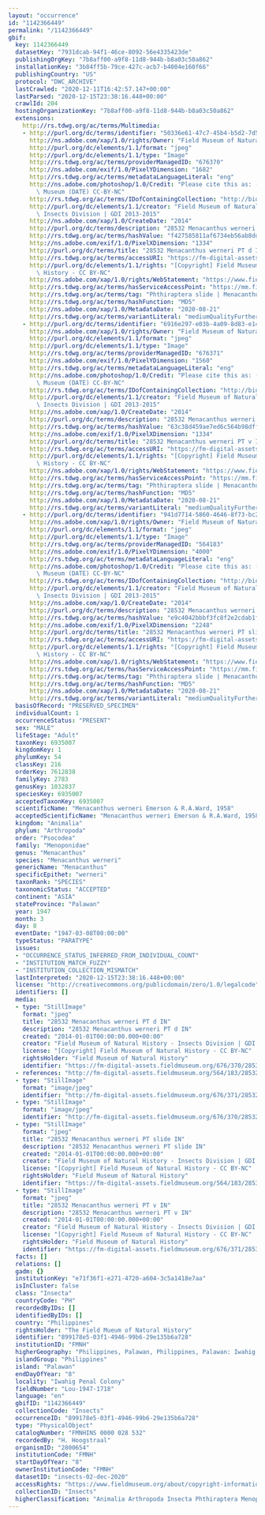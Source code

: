 ```yaml
---
layout: "occurrence"
id: "1142366449"
permalink: "/1142366449"
gbif:
  key: 1142366449
  datasetKey: "7931dcab-94f1-46ce-8092-56e4335423de"
  publishingOrgKey: "7b8aff00-a9f8-11d8-944b-b8a03c50a862"
  installationKey: "3b84ff5b-79ce-427c-acb7-b4004e160f66"
  publishingCountry: "US"
  protocol: "DWC_ARCHIVE"
  lastCrawled: "2020-12-11T16:42:57.147+00:00"
  lastParsed: "2020-12-15T23:38:16.448+00:00"
  crawlId: 204
  hostingOrganizationKey: "7b8aff00-a9f8-11d8-944b-b8a03c50a862"
  extensions:
    http://rs.tdwg.org/ac/terms/Multimedia:
    - http://purl.org/dc/terms/identifier: "50336e61-47c7-45b4-b5d2-7d5ba038e8ee"
      http://ns.adobe.com/xap/1.0/rights/Owner: "Field Museum of Natural History"
      http://purl.org/dc/elements/1.1/format: "jpeg"
      http://purl.org/dc/elements/1.1/type: "Image"
      http://rs.tdwg.org/ac/terms/providerManagedID: "676370"
      http://ns.adobe.com/exif/1.0/PixelYDimension: "1682"
      http://rs.tdwg.org/ac/terms/metadataLanguageLiteral: "eng"
      http://ns.adobe.com/photoshop/1.0/Credit: "Please cite this as: (c) The Field\
        \ Museum (DATE) CC-BY-NC"
      http://rs.tdwg.org/ac/terms/IDofContainingCollection: "http://biocol.org/urn:lsid:biocol.org:col:34795"
      http://purl.org/dc/elements/1.1/creator: "Field Museum of Natural History -\
        \ Insects Division | GDI 2013-2015"
      http://ns.adobe.com/xap/1.0/CreateDate: "2014"
      http://purl.org/dc/terms/description: "28532 Menacanthus werneri PT d IN"
      http://rs.tdwg.org/ac/terms/hashValue: "f427585811af6734eb56ab8dda7d2949"
      http://ns.adobe.com/exif/1.0/PixelXDimension: "1334"
      http://purl.org/dc/terms/title: "28532 Menacanthus werneri PT d IN"
      http://rs.tdwg.org/ac/terms/accessURI: "https://fm-digital-assets.fieldmuseum.org/676/370/28532_Menacanthus_werneri_PT_d_IN.jpg"
      http://purl.org/dc/elements/1.1/rights: "[Copyright] Field Museum of Natural\
        \ History - CC BY-NC"
      http://ns.adobe.com/xap/1.0/rights/WebStatement: "https://www.fieldmuseum.org/field-museum-natural-history-conditions-and-suggested-norms-use-collections"
      http://rs.tdwg.org/ac/terms/hasServiceAccessPoint: "https://mm.fieldmuseum.org/50336e61-47c7-45b4-b5d2-7d5ba038e8ee"
      http://rs.tdwg.org/ac/terms/tag: "Phthiraptera slide | Menacanthus"
      http://rs.tdwg.org/ac/terms/hashFunction: "MD5"
      http://ns.adobe.com/xap/1.0/MetadataDate: "2020-08-21"
      http://rs.tdwg.org/ac/terms/variantLiteral: "mediumQualityFurtherInformationURL"
    - http://purl.org/dc/terms/identifier: "6916e297-e03b-4a09-8d83-e140d79fa3cf"
      http://ns.adobe.com/xap/1.0/rights/Owner: "Field Museum of Natural History"
      http://purl.org/dc/elements/1.1/format: "jpeg"
      http://purl.org/dc/elements/1.1/type: "Image"
      http://rs.tdwg.org/ac/terms/providerManagedID: "676371"
      http://ns.adobe.com/exif/1.0/PixelYDimension: "1560"
      http://rs.tdwg.org/ac/terms/metadataLanguageLiteral: "eng"
      http://ns.adobe.com/photoshop/1.0/Credit: "Please cite this as: (c) The Field\
        \ Museum (DATE) CC-BY-NC"
      http://rs.tdwg.org/ac/terms/IDofContainingCollection: "http://biocol.org/urn:lsid:biocol.org:col:34795"
      http://purl.org/dc/elements/1.1/creator: "Field Museum of Natural History -\
        \ Insects Division | GDI 2013-2015"
      http://ns.adobe.com/xap/1.0/CreateDate: "2014"
      http://purl.org/dc/terms/description: "28532 Menacanthus werneri PT v IN"
      http://rs.tdwg.org/ac/terms/hashValue: "63c38d459ae7ed6c564b98dffcb7f4ea"
      http://ns.adobe.com/exif/1.0/PixelXDimension: "1334"
      http://purl.org/dc/terms/title: "28532 Menacanthus werneri PT v IN"
      http://rs.tdwg.org/ac/terms/accessURI: "https://fm-digital-assets.fieldmuseum.org/676/371/28532_Menacanthus_werneri_PT_v_IN.jpg"
      http://purl.org/dc/elements/1.1/rights: "[Copyright] Field Museum of Natural\
        \ History - CC BY-NC"
      http://ns.adobe.com/xap/1.0/rights/WebStatement: "https://www.fieldmuseum.org/field-museum-natural-history-conditions-and-suggested-norms-use-collections"
      http://rs.tdwg.org/ac/terms/hasServiceAccessPoint: "https://mm.fieldmuseum.org/6916e297-e03b-4a09-8d83-e140d79fa3cf"
      http://rs.tdwg.org/ac/terms/tag: "Phthiraptera slide | Menacanthus"
      http://rs.tdwg.org/ac/terms/hashFunction: "MD5"
      http://ns.adobe.com/xap/1.0/MetadataDate: "2020-08-21"
      http://rs.tdwg.org/ac/terms/variantLiteral: "mediumQualityFurtherInformationURL"
    - http://purl.org/dc/terms/identifier: "941d7714-5860-4646-8f73-bc2ecf906122"
      http://ns.adobe.com/xap/1.0/rights/Owner: "Field Museum of Natural History"
      http://purl.org/dc/elements/1.1/format: "jpeg"
      http://purl.org/dc/elements/1.1/type: "Image"
      http://rs.tdwg.org/ac/terms/providerManagedID: "564183"
      http://ns.adobe.com/exif/1.0/PixelYDimension: "4000"
      http://rs.tdwg.org/ac/terms/metadataLanguageLiteral: "eng"
      http://ns.adobe.com/photoshop/1.0/Credit: "Please cite this as: (c) The Field\
        \ Museum (DATE) CC-BY-NC"
      http://rs.tdwg.org/ac/terms/IDofContainingCollection: "http://biocol.org/urn:lsid:biocol.org:col:34795"
      http://purl.org/dc/elements/1.1/creator: "Field Museum of Natural History -\
        \ Insects Division | GDI 2013-2015"
      http://ns.adobe.com/xap/1.0/CreateDate: "2014"
      http://purl.org/dc/terms/description: "28532 Menacanthus werneri PT slide IN"
      http://rs.tdwg.org/ac/terms/hashValue: "e9c4042bbbf3fc8f2e2cdab1ffad66ad"
      http://ns.adobe.com/exif/1.0/PixelXDimension: "2248"
      http://purl.org/dc/terms/title: "28532 Menacanthus werneri PT slide IN"
      http://rs.tdwg.org/ac/terms/accessURI: "https://fm-digital-assets.fieldmuseum.org/564/183/28532_Menacanthus_werneri_PT_slide_IN.JPG"
      http://purl.org/dc/elements/1.1/rights: "[Copyright] Field Museum of Natural\
        \ History - CC BY-NC"
      http://ns.adobe.com/xap/1.0/rights/WebStatement: "https://www.fieldmuseum.org/field-museum-natural-history-conditions-and-suggested-norms-use-collections"
      http://rs.tdwg.org/ac/terms/hasServiceAccessPoint: "https://mm.fieldmuseum.org/941d7714-5860-4646-8f73-bc2ecf906122"
      http://rs.tdwg.org/ac/terms/tag: "Phthiraptera slide | Menacanthus | Paratype"
      http://rs.tdwg.org/ac/terms/hashFunction: "MD5"
      http://ns.adobe.com/xap/1.0/MetadataDate: "2020-08-21"
      http://rs.tdwg.org/ac/terms/variantLiteral: "mediumQualityFurtherInformationURL"
  basisOfRecord: "PRESERVED_SPECIMEN"
  individualCount: 1
  occurrenceStatus: "PRESENT"
  sex: "MALE"
  lifeStage: "Adult"
  taxonKey: 6935007
  kingdomKey: 1
  phylumKey: 54
  classKey: 216
  orderKey: 7612838
  familyKey: 2783
  genusKey: 1032837
  speciesKey: 6935007
  acceptedTaxonKey: 6935007
  scientificName: "Menacanthus werneri Emerson & R.A.Ward, 1958"
  acceptedScientificName: "Menacanthus werneri Emerson & R.A.Ward, 1958"
  kingdom: "Animalia"
  phylum: "Arthropoda"
  order: "Psocodea"
  family: "Menoponidae"
  genus: "Menacanthus"
  species: "Menacanthus werneri"
  genericName: "Menacanthus"
  specificEpithet: "werneri"
  taxonRank: "SPECIES"
  taxonomicStatus: "ACCEPTED"
  continent: "ASIA"
  stateProvince: "Palawan"
  year: 1947
  month: 3
  day: 8
  eventDate: "1947-03-08T00:00:00"
  typeStatus: "PARATYPE"
  issues:
  - "OCCURRENCE_STATUS_INFERRED_FROM_INDIVIDUAL_COUNT"
  - "INSTITUTION_MATCH_FUZZY"
  - "INSTITUTION_COLLECTION_MISMATCH"
  lastInterpreted: "2020-12-15T23:38:16.448+00:00"
  license: "http://creativecommons.org/publicdomain/zero/1.0/legalcode"
  identifiers: []
  media:
  - type: "StillImage"
    format: "jpeg"
    title: "28532 Menacanthus werneri PT d IN"
    description: "28532 Menacanthus werneri PT d IN"
    created: "2014-01-01T00:00:00.000+00:00"
    creator: "Field Museum of Natural History - Insects Division | GDI 2013-2015"
    license: "[Copyright] Field Museum of Natural History - CC BY-NC"
    rightsHolder: "Field Museum of Natural History"
    identifier: "https://fm-digital-assets.fieldmuseum.org/676/370/28532_Menacanthus_werneri_PT_d_IN.jpg"
  - references: "http://fm-digital-assets.fieldmuseum.org/564/183/28532_Menacanthus_werneri_PT_sli"
  - type: "StillImage"
    format: "image/jpeg"
    identifier: "http://fm-digital-assets.fieldmuseum.org/676/371/28532_Menacanthus_werneri_PT_v_IN.jpg"
  - type: "StillImage"
    format: "image/jpeg"
    identifier: "http://fm-digital-assets.fieldmuseum.org/676/370/28532_Menacanthus_werneri_PT_d_IN.jpg"
  - type: "StillImage"
    format: "jpeg"
    title: "28532 Menacanthus werneri PT slide IN"
    description: "28532 Menacanthus werneri PT slide IN"
    created: "2014-01-01T00:00:00.000+00:00"
    creator: "Field Museum of Natural History - Insects Division | GDI 2013-2015"
    license: "[Copyright] Field Museum of Natural History - CC BY-NC"
    rightsHolder: "Field Museum of Natural History"
    identifier: "https://fm-digital-assets.fieldmuseum.org/564/183/28532_Menacanthus_werneri_PT_slide_IN.JPG"
  - type: "StillImage"
    format: "jpeg"
    title: "28532 Menacanthus werneri PT v IN"
    description: "28532 Menacanthus werneri PT v IN"
    created: "2014-01-01T00:00:00.000+00:00"
    creator: "Field Museum of Natural History - Insects Division | GDI 2013-2015"
    license: "[Copyright] Field Museum of Natural History - CC BY-NC"
    rightsHolder: "Field Museum of Natural History"
    identifier: "https://fm-digital-assets.fieldmuseum.org/676/371/28532_Menacanthus_werneri_PT_v_IN.jpg"
  facts: []
  relations: []
  gadm: {}
  institutionKey: "e71f36f1-e271-4720-a604-3c5a1418e7aa"
  isInCluster: false
  class: "Insecta"
  countryCode: "PH"
  recordedByIDs: []
  identifiedByIDs: []
  country: "Philippines"
  rightsHolder: "The Field Mueum of Natural History"
  identifier: "899178e5-03f1-4946-99b6-29e135b6a728"
  institutionID: "FMNH"
  higherGeography: "Philippines, Palawan, Philippines, Palawan: Iwahig Penal Colony"
  islandGroup: "Philippines"
  island: "Palawan"
  endDayOfYear: "8"
  locality: "Iwahig Penal Colony"
  fieldNumber: "Lou-1947-1718"
  language: "en"
  gbifID: "1142366449"
  collectionCode: "Insects"
  occurrenceID: "899178e5-03f1-4946-99b6-29e135b6a728"
  type: "PhysicalObject"
  catalogNumber: "FMNHINS 0000 028 532"
  recordedBy: "H. Hoogstraal"
  organismID: "2800654"
  institutionCode: "FMNH"
  startDayOfYear: "8"
  ownerInstitutionCode: "FMNH"
  datasetID: "insects-02-dec-2020"
  accessRights: "https://www.fieldmuseum.org/about/copyright-information"
  collectionID: "Insects"
  higherClassification: "Animalia Arthropoda Insecta Phthiraptera Menoponidae"
---
```

